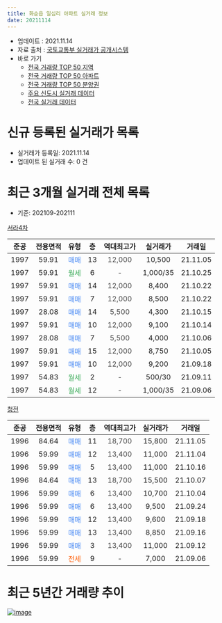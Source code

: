 ```yaml
---
title: 화순읍 일심리 아파트 실거래 정보
date: 20211114
---
```


* 업데이트 : 2021.11.14
* 자료 출처 : [국토교통부 실거래가 공개시스템](http://rt.molit.go.kr)
* 바로 가기
    * [전국 거래량 TOP 50 지역](https://apt-info.github.io/apt-trade-info/tr)
    * [전국 거래량 TOP 50 아파트](https://apt-info.github.io/apt-trade-info/ta)
    * [전국 거래량 TOP 50 분양권](https://apt-info.github.io/apt-trade-info/tb)
    * [주요 신도시 실거래 데이터](https://apt-info.github.io/apt-trade-info/newtown)
    * [전국 실거래 데이터](https://apt-info.github.io/apt-trade-info/all)



<script async src="https://pagead2.googlesyndication.com/pagead/js/adsbygoogle.js"></script>
<!-- 기본광고 -->
<ins class="adsbygoogle"
     style="display:block"
     data-ad-client="ca-pub-1142216861245946"
     data-ad-slot="4805727019"
     data-ad-format="auto"
     data-full-width-responsive="true"></ins>
<script>
     (adsbygoogle = window.adsbygoogle || []).push({});
</script>


# 신규 등록된 실거래가 목록

* 실거래가 등록일: 2021.11.14
* 업데이트 된 실거래 수: 0 건




<script async src="https://pagead2.googlesyndication.com/pagead/js/adsbygoogle.js"></script>
<!-- 기본광고 -->
<ins class="adsbygoogle"
     style="display:block"
     data-ad-client="ca-pub-1142216861245946"
     data-ad-slot="4805727019"
     data-ad-format="auto"
     data-full-width-responsive="true"></ins>
<script>
     (adsbygoogle = window.adsbygoogle || []).push({});
</script>


# 최근 3개월 실거래 전체 목록
* 기준: 202109-202111


[서라4차](https://search.naver.com/search.naver?query=%EC%84%9C%EB%9D%BC4%EC%B0%A8)

|준공|전용면적|유형|층|역대최고가|실거래가|거래일|
|:---:|:---:|:---:|:---:|:---:|:---:|:---:|
|1997|59.91|<span style="color:#4285F3">매매</span>|13|<span style="color:#444444">12,000</span>|10,500|21.11.05|
|1997|59.91|<span style="color:#34A853">월세</span>|6|<span style="color:#444444">-</span>|1,000/35|21.10.25|
|1997|59.91|<span style="color:#4285F3">매매</span>|14|<span style="color:#444444">12,000</span>|8,400|21.10.22|
|1997|59.91|<span style="color:#4285F3">매매</span>|7|<span style="color:#444444">12,000</span>|8,500|21.10.22|
|1997|28.08|<span style="color:#4285F3">매매</span>|14|<span style="color:#444444">5,500</span>|4,300|21.10.15|
|1997|59.91|<span style="color:#4285F3">매매</span>|10|<span style="color:#444444">12,000</span>|9,100|21.10.14|
|1997|28.08|<span style="color:#4285F3">매매</span>|7|<span style="color:#444444">5,500</span>|4,000|21.10.06|
|1997|59.91|<span style="color:#4285F3">매매</span>|15|<span style="color:#444444">12,000</span>|8,750|21.10.05|
|1997|59.91|<span style="color:#4285F3">매매</span>|10|<span style="color:#444444">12,000</span>|9,200|21.09.18|
|1997|54.83|<span style="color:#34A853">월세</span>|2|<span style="color:#444444">-</span>|500/30|21.09.11|
|1997|54.83|<span style="color:#34A853">월세</span>|12|<span style="color:#444444">-</span>|1,000/35|21.09.06|

[청전](https://search.naver.com/search.naver?query=%EC%B2%AD%EC%A0%84)

|준공|전용면적|유형|층|역대최고가|실거래가|거래일|
|:---:|:---:|:---:|:---:|:---:|:---:|:---:|
|1996|84.64|<span style="color:#4285F3">매매</span>|11|<span style="color:#444444">18,700</span>|15,800|21.11.05|
|1996|59.99|<span style="color:#4285F3">매매</span>|12|<span style="color:#444444">13,400</span>|11,000|21.11.04|
|1996|59.99|<span style="color:#4285F3">매매</span>|5|<span style="color:#444444">13,400</span>|11,000|21.10.16|
|1996|84.64|<span style="color:#4285F3">매매</span>|13|<span style="color:#444444">18,700</span>|15,500|21.10.07|
|1996|59.99|<span style="color:#4285F3">매매</span>|6|<span style="color:#444444">13,400</span>|10,700|21.10.04|
|1996|59.99|<span style="color:#4285F3">매매</span>|6|<span style="color:#444444">13,400</span>|9,500|21.09.24|
|1996|59.99|<span style="color:#4285F3">매매</span>|12|<span style="color:#444444">13,400</span>|9,600|21.09.18|
|1996|59.99|<span style="color:#4285F3">매매</span>|13|<span style="color:#444444">13,400</span>|8,850|21.09.16|
|1996|59.99|<span style="color:#4285F3">매매</span>|3|<span style="color:#444444">13,400</span>|11,000|21.09.12|
|1996|59.99|<span style="color:#FF5A00">전세</span>|9|<span style="color:#444444">-</span>|7,000|21.09.06|



<script async src="https://pagead2.googlesyndication.com/pagead/js/adsbygoogle.js"></script>
<!-- 기본광고 -->
<ins class="adsbygoogle"
     style="display:block"
     data-ad-client="ca-pub-1142216861245946"
     data-ad-slot="4805727019"
     data-ad-format="auto"
     data-full-width-responsive="true"></ins>
<script>
     (adsbygoogle = window.adsbygoogle || []).push({});
</script>


# 최근 5년간 거래량 추이


<div style="width:100%;">
    <canvas id="deal_progress" height="200"></canvas>
</div>

<script>
new Chart(document.getElementById("deal_progress"), {
    type: 'line',
    data: {
        labels: ['16.01','16.02','16.03','16.04','16.05','16.06','16.07','16.08','16.09','16.10','16.11','16.12','17.01','17.02','17.03','17.04','17.05','17.06','17.07','17.08','17.09','17.10','17.11','17.12','18.01','18.02','18.03','18.04','18.05','18.06','18.07','18.08','18.09','18.10','18.11','18.12','19.01','19.02','19.03','19.04','19.05','19.06','19.07','19.08','19.09','19.10','19.11','19.12','20.01','20.02','20.03','20.04','20.05','20.06','20.07','20.08','20.09','20.10','20.11','20.12','21.01','21.02','21.03','21.04','21.05','21.06','21.07','21.08','21.09','21.10','21.11'],
        datasets: [{
            label: '매매/분양권',
            data: [5,2,4,3,4,7,3,6,7,10,13,9,2,9,5,2,8,3,6,7,7,8,11,1,9,4,12,9,7,4,4,7,5,10,4,7,7,4,8,4,2,4,10,3,4,8,6,9,6,6,4,6,4,4,10,4,6,8,9,10,12,9,10,8,5,4,6,8,5,9,3],
            borderColor: "rgba(66, 133, 243, 1)",
            backgroundColor: "rgba(66, 133, 243, 0.05)",
            borderWidth: 1,
            pointRadius: 0,
            fill: false,
            lineTension: 0
        },{
            label: '전/월세',
            data: [1,4,7,5,4,2,5,5,2,2,5,3,0,2,1,1,6,1,3,4,3,2,4,5,3,5,4,2,4,3,4,7,0,3,2,5,0,4,1,1,3,0,3,1,0,0,2,2,3,2,2,4,1,4,6,1,1,2,0,1,6,1,3,0,2,3,1,1,3,1,0],
            borderColor: "rgba(255, 90, 0, 1)",
            backgroundColor: "rgba(255, 90, 0, 0.05)",
            borderWidth: 1,
            pointRadius: 0,
            fill: false,
            lineTension: 0
        },{
            label: '합계',
            data: [6,6,11,8,8,9,8,11,9,12,18,12,2,11,6,3,14,4,9,11,10,10,15,6,12,9,16,11,11,7,8,14,5,13,6,12,7,8,9,5,5,4,13,4,4,8,8,11,9,8,6,10,5,8,16,5,7,10,9,11,18,10,13,8,7,7,7,9,8,10,3],
            borderColor: "rgba(0, 0, 0, 1)",
            backgroundColor: "rgba(0, 0, 0, 0.03)",
            borderWidth: 0.1,
            pointRadius: 0,
            fill: true,
            lineTension: 0
        }
        ]
    },
    options: {
        responsive: true,
        title: {
            display: false
        },
        tooltips: {
            mode: 'index',
            intersect: false
        },
        hover: {
            mode: 'nearest',
            intersect: true
        },
        scales: {
            xAxes: [{
                display: true,
                scaleLabel: {
                    display: true,
                    labelString: '년/월'
                }
            }],
            yAxes: [{
                display: true,
                ticks: {
                    suggestedMin: 0,
                },
                scaleLabel: {
                    display: true,
                    labelString: '실거래 수'
                }
            }]
        }
    }
});

</script>


[![image](https://apt-info.github.io/images/2020-01-03-apt-trade-info/1024x500.png)](https://play.google.com/store/apps/details?id=com.aptinfo.apttradeinfo)

